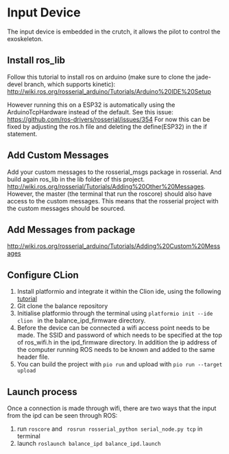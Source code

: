 # Input Device
The input device is embedded in the crutch, it allows the pilot to control the exoskeleton.

## Install ros_lib
Follow this tutorial to install ros on arduino (make sure to clone the jade-devel branch, which supports kinetic):
http://wiki.ros.org/rosserial_arduino/Tutorials/Arduino%20IDE%20Setup

However running this on a ESP32 is automatically using the ArduinoTcpHardware instead of the default. See this issue:
https://github.com/ros-drivers/rosserial/issues/354
For now this can be fixed by adjusting the ros.h file and deleting the define(ESP32) in the if statement.

## Add Custom Messages
Add your custom messages to the rosserial_msgs package in rosserial. And build again ros_lib in the lib folder of this project. http://wiki.ros.org/rosserial/Tutorials/Adding%20Other%20Messages. However, the master (the terminal that run the roscore) should also have access to the custom messages. This means that the rosserial project with the custom messages should be sourced.

## Add Messages from package
http://wiki.ros.org/rosserial_arduino/Tutorials/Adding%20Custom%20Messages

## Configure CLion
1. Install platformio and integrate it within the Clion ide, using the
   following
   [tutorial](https://docs.platformio.org/en/latest/ide/clion.html)
2. Git clone the balance repository
3. Initialise platformio through the terminal using ```platformio init
   --ide clion ``` in the balance_ipd_firmware directory. 
4. Before the device can be connected a wifi access point needs to be
   made. The SSID and password of which needs to be specified at the top
   of ros_wifi.h in the ipd_firmware directory. In addition the ip
   address of the computer running ROS needs to be known and added to
   the same header file.
5. You can build the project with ```pio run``` and upload with ```pio run --target upload```

## Launch process
Once a connection is made through wifi, there are two ways that the
input from the ipd can be seen through ROS:

1. run ```roscore``` and ``` rosrun rosserial_python serial_node.py
   tcp``` in terminal 
2. launch ```roslaunch balance_ipd balance_ipd.launch```

